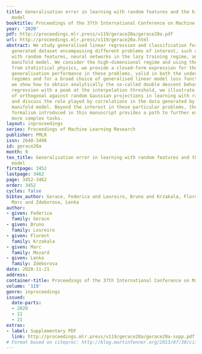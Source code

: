 ```yaml
---
title: Generalisation error in learning with random features and the hidden manifold
  model
booktitle: Proceedings of the 37th International Conference on Machine Learning
year: '2020'
pdf: http://proceedings.mlr.press/v119/gerace20a/gerace20a.pdf
url: http://proceedings.mlr.press/v119/gerace20a.html
abstract: We study generalised linear regression and classification for a synthetically
  generated dataset encompassing different problems of interest, such as learning
  with random features, neural networks in the lazy training regime, and the hidden
  manifold model. We consider the high-dimensional regime and using the replica method
  from statistical physics, we provide a closed-form expression for the asymptotic
  generalisation performance in these problems, valid in both the under- and over-parametrised
  regimes and for a broad choice of generalised linear model loss functions. In particular,
  we show how to obtain analytically the so-called double descent behaviour for logistic
  regression with a peak at the interpolation threshold, we illustrate the superiority
  of orthogonal against random Gaussian projections in learning with random features,
  and discuss the role played by correlations in the data generated by the hidden
  manifold model. Beyond the interest in these particular problems, the theoretical
  formalism introduced in this manuscript provides a path to further extensions to
  more complex tasks.
layout: inproceedings
series: Proceedings of Machine Learning Research
publisher: PMLR
issn: 2640-3498
id: gerace20a
month: 0
tex_title: Generalisation error in learning with random features and the hidden manifold
  model
firstpage: 3452
lastpage: 3462
page: 3452-3462
order: 3452
cycles: false
bibtex_author: Gerace, Federica and Loureiro, Bruno and Krzakala, Florent and Mezard,
  Marc and Zdeborova, Lenka
author:
- given: Federica
  family: Gerace
- given: Bruno
  family: Loureiro
- given: Florent
  family: Krzakala
- given: Marc
  family: Mezard
- given: Lenka
  family: Zdeborova
date: 2020-11-21
address: 
container-title: Proceedings of the 37th International Conference on Machine Learning
volume: '119'
genre: inproceedings
issued:
  date-parts:
  - 2020
  - 11
  - 21
extras:
- label: Supplementary PDF
  link: http://proceedings.mlr.press/v119/gerace20a/gerace20a-supp.pdf
# Format based on citeproc: http://blog.martinfenner.org/2013/07/30/citeproc-yaml-for-bibliographies/
---
```

